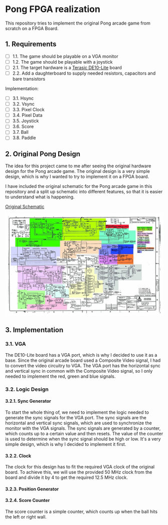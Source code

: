 # Pong FPGA realization

This repository tries to implement the original Pong arcade game from scratch on a FPGA Board.

## 1. Requirements

- [ ] 1.1. The game should be playable on a VGA monitor
- [ ] 1.2. The game should be playable with a joystick
- [ ] 2.1. The target hardware is a [Terasic DE10-Lite](https://www.terasic.com.tw/cgi-bin/page/archive.pl?Language=English&CategoryNo=234&No=1021#contents) board
- [ ] 2.2. Add a daughterboard to supply needed resistors, capacitors and bare transistors

Implementation:
- [ ] 3.1. Hsync
- [ ] 3.2. Vsync
- [ ] 3.3. Pixel Clock
- [ ] 3.4. Pixel Data
- [ ] 3.5. Joystick
- [ ] 3.6. Score
- [ ] 3.7. Ball
- [ ] 3.8. Paddle

## 2. Original Pong Design

The idea for this project came to me after seeing the original hardware design for the Pong arcade game. The original design is a very simple design, which is why I wanted to try to implement it on a FPGA board.

I have included the original schematic for the Pong arcade game in this repository and a split up schematic into different features, so that it is easier to understand what is happening.

[Original Schematic](documents/PongSchematics.pdf)

![Original Schematic split up by feature](images/280208060_703291284123364_857021276321443049_n.jpg)

## 3. Implementation

### 3.1. VGA

The DE10-Lite board has a VGA port, which is why I decided to use it as a base. Since the original arcade board used a Composite Video signal, I had to convert the video circuitry to VGA. The VGA port has the horizontal sync and vertical sync in common with the Composite Video signal, so I only needed to implement the red, green and blue signals.

### 3.2. Logic Design

#### 3.2.1. Sync Generator

To start the whole thing of, we need to implement the logic needed to generate the sync signals for the VGA port. The sync signals are the horizontal and vertical sync signals, which are used to synchronize the monitor with the VGA signals. The sync signals are generated by a counter, which counts up to a certain value and then resets. The value of the counter is used to determine when the sync signal should be high or low. It's a very simple design, which is why I decided to implement it first.

#### 3.2.2. Clock

The clock for this design has to fit the required VGA clock of the original board. To achieve this, we will use the provided 50 MHz clock from the board and divide it by 4 to get the required 12.5 MHz clock.

#### 3.2.3. Position Generator



#### 3.2.4. Score Counter

The score counter is a simple counter, which counts up when the ball hits the left or right wall.